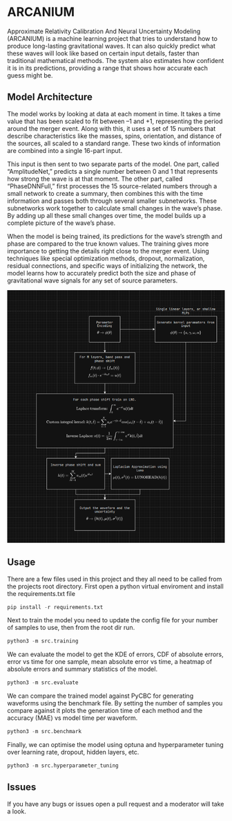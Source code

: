# ARCANIUM

Approximate Relativity Calibration And Neural Uncertainty Modeling (ARCANIUM)
is a machine learning project that tries to understand how to produce long-lasting
gravitational waves. It can also quickly predict what these waves will look like
based on certain input details, faster than traditional mathematical methods.
The system also estimates how confident it is in its predictions, providing a
range that shows how accurate each guess might be.

## Model Architecture

The model works by looking at data at each moment in time. It takes a time
value that has been scaled to fit between –1 and +1, representing the period
around the merger event. Along with this, it uses a set of 15 numbers that
describe characteristics like the masses, spins, orientation, and distance of
the sources, all scaled to a standard range. These two kinds of information are
combined into a single 16-part input. 

This input is then sent to two separate parts of the model. One part, called
“AmplitudeNet,” predicts a single number between 0 and 1 that represents how
strong the wave is at that moment. The other part, called “PhaseDNNFull,”
first processes the 15 source-related numbers through a small network to create
a summary, then combines this with the time information and passes both through
several smaller subnetworks. These subnetworks work together to calculate small
changes in the wave’s phase. By adding up all these small changes over time,
the model builds up a complete picture of the wave’s phase.

When the model is being trained, its predictions for the wave’s strength and
phase are compared to the true known values. The training gives more importance
to getting the details right close to the merger event. Using techniques like
special optimization methods, dropout, normalization, residual connections, and
specific ways of initializing the network, the model learns how to accurately
predict both the size and phase of gravitational wave signals for any set of
source parameters.

![Initial proposed network (Subject to change)](./.images/arch.png)

## Usage

There are a few files used in this project and they all need to be called from
the projects root directory. First open a python virtual enviroment and install
the requirements.txt file

```python
pip install -r requirements.txt
```

Next to train the model you need to update the config file for your number of
samples to use, then from the root dir run.

```python
python3 -m src.training
```

We can evaluate the model to get the KDE of errors, CDF of absolute errors,
error vs time for one sample, mean absolute error vs time, a heatmap of absolute
errors and summary statistics of the model.

```python
python3 -m src.evaluate
```

We can compare the trained model against PyCBC for generating waveforms using the
benchmark file. By setting the number of samples you compare against it plots
the generation time of each method and the accuracy (MAE) vs model time per waveform.

```python
python3 -m src.benchmark
```

Finally, we can optimise the model using optuna and hyperparameter tuning over
learning rate, dropout, hidden layers, etc.

```python
python3 -m src.hyperparameter_tuning
```

## Issues

If you have any bugs or issues open a pull request and a moderator will take a 
look.
